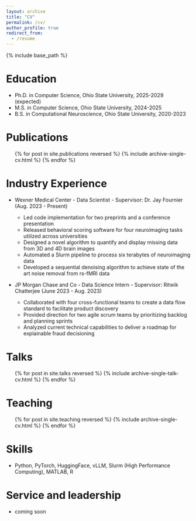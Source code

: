```yaml
---
layout: archive
title: "CV"
permalink: /cv/
author_profile: true
redirect_from:
  - /resume
---
```


{% include base_path %}

Education
======
* Ph.D. in Computer Science, Ohio State University, 2025-2029 (expected)
* M.S. in Computer Science, Ohio State University, 2024-2025
* B.S. in Computational Neuroscience, Ohio State University, 2020-2023

Publications
======
  <ul>{% for post in site.publications reversed %}
    {% include archive-single-cv.html %}
  {% endfor %}</ul>

Industry Experience
======
* Wexner Medical Center - Data Scientist - Supervisor: Dr. Jay Fournier (Aug. 2023 - Present)
  * Led code implementation for two preprints and a conference presentation
  * Released behavioral scoring software for four neuroimaging tasks utilized across universities
  * Designed a novel algorithm to quantify and display missing data from 3D and 4D brain images
  * Automated a Slurm pipeline to process six terabytes of neuroimaging data
  * Developed a sequential denoising algorithm to achieve state of the art noise removal from rs-fMRI data

* JP Morgan Chase and Co - Data Science Intern - Supervisor: Ritwik Chatterjee (June 2023 - Aug. 2023)
  * Collaborated with four cross-functional teams to create a data flow standard to facilitate product discovery
  * Provided direction for two agile scrum teams by prioritizing backlog and planning sprints
  * Analyzed current technical capabilities to deliver a roadmap for explainable fraud decisioning

Talks
======
  <ul>{% for post in site.talks reversed %}
    {% include archive-single-talk-cv.html  %}
  {% endfor %}</ul>
  
Teaching
======
  <ul>{% for post in site.teaching reversed %}
    {% include archive-single-cv.html %}
  {% endfor %}</ul>

Skills
======
* Python, PyTorch, HuggingFace, vLLM, Slurm (High Performance Computing), MATLAB, R
  
Service and leadership
======
* coming soon
